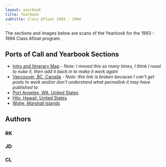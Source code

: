 ```yaml
---
layout: yearbook
title: Yearbook
subtitle: Class Afloat 1993 - 1994
---
```


The sections and images below are scans of the Yearbook for the 1993 - 1994 Class Afloat program.

## Ports of Call and Yearbook Sections

* [Intro and Itinerary Map](intro-itinerary-map/) - _Note: I moved this so many times, I think I need to nuke it, then add it back in to make it work again_
* [Vancouver, BC, Canada](vancouver-bc-canada/) - _Note: this link is broken because I can't get posts to work and/or don't understand what permalink it may have published to_
* [Port Angeles, WA, United States](port-angeles-united-states/)
* [Hilo, Hawaii, United States](hilo-united-states/)
* [Wotje, Marshall Islands](wotje-marshall-islands/)

## Authors

### RK

### JD

### CL